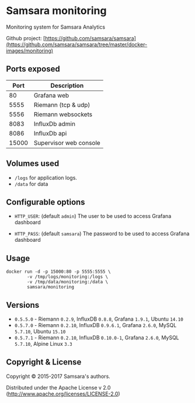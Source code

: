 # Samsara monitoring

Monitoring system for Samsara Analytics

Github project: [https://github.com/samsara/samsara](https://github.com/samsara/samsara/tree/master/docker-images/monitoring)

## Ports exposed

| Port  | Description            |
|-------|------------------------|
|    80 | Grafana web            |
|  5555 | Riemann (tcp & udp)    |
|  5556 | Riemann websockets     |
|  8083 | InfluxDb admin         |
|  8086 | InfluxDb api           |
| 15000 | Supervisor web console |

## Volumes used

* `/logs` for application logs.
* `/data` for data

## Configurable options

* `HTTP_USER`: (default `admin`)
The user to be used to access Grafana dashboard

* `HTTP_PASS`: (default `samsara`)
The password to be used to access Grafana dashboard


## Usage

```
docker run -d -p 15000:80 -p 5555:5555 \
        -v /tmp/logs/monitoring:/logs \
        -v /tmp/data/monitoring:/data \
        samsara/monitoring
```

## Versions

* `0.5.5.0`  - Riemann `0.2.9`, InfluxDB `0.8.8`, Grafana `1.9.1`, Ubuntu `14.10`
* `0.5.7.0`  - Riemann `0.2.10`, InfluxDB `0.9.6.1`, Grafana `2.6.0`, MySQL `5.7.10`, Ubuntu `15.10`
* `0.5.7.1`  - Riemann `0.2.10`, InfluxDB `0.10.0-1`, Grafana `2.6.0`, MySQL `5.7.10`, Alpine Linux `3.3`


## Copyright & License

Copyright © 2015-2017 Samsara's authors.

Distributed under the Apache License v 2.0 (http://www.apache.org/licenses/LICENSE-2.0)
